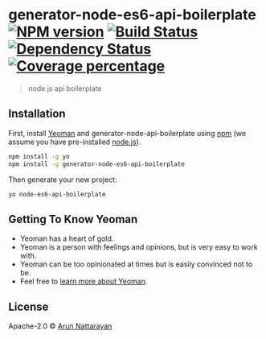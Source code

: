 # generator-node-es6-api-boilerplate [![NPM version][npm-image]][npm-url] [![Build Status][travis-image]][travis-url] [![Dependency Status][daviddm-image]][daviddm-url] [![Coverage percentage][coveralls-image]][coveralls-url]
> node js api boilerplate

## Installation

First, install [Yeoman](http://yeoman.io) and generator-node-api-boilerplate using [npm](https://www.npmjs.com/) (we assume you have pre-installed [node.js](https://nodejs.org/)).

```bash
npm install -g yo
npm install -g generator-node-es6-api-boilerplate
```

Then generate your new project:

```bash
yo node-es6-api-boilerplate
```

## Getting To Know Yeoman

 * Yeoman has a heart of gold.
 * Yeoman is a person with feelings and opinions, but is very easy to work with.
 * Yeoman can be too opinionated at times but is easily convinced not to be.
 * Feel free to [learn more about Yeoman](http://yeoman.io/).

## License

Apache-2.0 © [Arun Nattarayan]()


[npm-image]: https://badge.fury.io/js/generator-node-api-boilerplate.svg
[npm-url]: https://npmjs.org/package/generator-node-api-boilerplate
[travis-image]: https://travis-ci.org/arunnattarayan/generator-node-api-boilerplate.svg?branch=master
[travis-url]: https://travis-ci.org/arunnattarayan/generator-node-api-boilerplate
[daviddm-image]: https://david-dm.org/arunnattarayan/generator-node-api-boilerplate.svg?theme=shields.io
[daviddm-url]: https://david-dm.org/arunnattarayan/generator-node-api-boilerplate
[coveralls-image]: https://coveralls.io/repos/arunnattarayan/generator-node-api-boilerplate/badge.svg
[coveralls-url]: https://coveralls.io/r/arunnattarayan/generator-node-api-boilerplate
